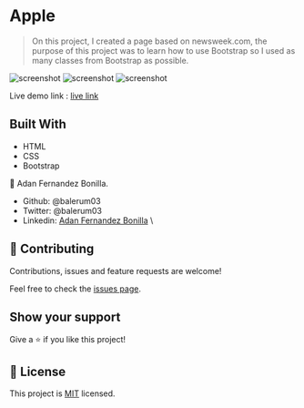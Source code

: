 # Apple

> On this project, I created a page based on newsweek.com, the purpose of this project was to learn how to use Bootstrap so I used as many classes from Bootstrap as possible.

![screenshot](images/Capture1.png)
![screenshot](images/Capture2.png)
![screenshot](images/Capture3.png)

Live demo link : [live link](https://raw.githack.com/balerum03/newsweekclone/clone-page/index.html)

## Built With

- HTML
- CSS
- Bootstrap

👤 Adan Fernandez Bonilla.

- Github: @balerum03
- Twitter: @balerum03
- Linkedin: [Adan Fernandez Bonilla](https://www.linkedin.com/in/adan-fernandez-bonilla-4560831a5)                                         \

## 🤝 Contributing

Contributions, issues and feature requests are welcome!

Feel free to check the [issues page](https://github.com/balerum03/newsweekclone/issues).

## Show your support

Give a ⭐️ if you like this project!

## 📝 License

This project is [MIT](lic.url) licensed.
